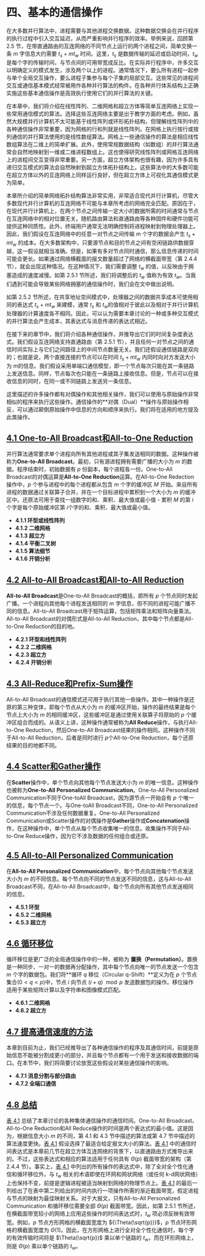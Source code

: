 # 四、基本的通信操作

在大多数并行算法中，进程需要与其他进程交换数据。这种数据交换会在并行程序的执行过程中引入交互延迟，从而严重影响并行程序的效率。举例来说，回顾第 2.5 节，在带直通路由的互连网络的不同节点上运行的两个进程之间，简单交换一条 $m$ 字信息大约需要 $t_s+mt_w$ 时间。这里，$t_s$ 是数据传输的延迟或启动时间，$t_w$​ 是每个字的传输时间，与节点间的可用带宽成反比。在实际并行程序中，许多交互以明确定义的模式发生，涉及两个以上的进程。通常情况下，要么所有进程一起参与单个全局交互操作，要么进程子集参与每个子集的局部交互。这些常见的进程间交互或通信基本模式经常被用作各种并行算法的构件。在各种并行体系结构上正确实施这些基本通信操作是高效执行使用它们的并行算法的关键。

在本章中，我们将介绍在线性阵列、二维网格和超立方体等简单互连网络上实现一些常用通信模式的算法。选择这些互连网络主要是出于教学方面的考虑。例如，虽然大规模并行计算机不太可能基于线性阵列或环形拓扑结构，但理解线性阵列中的各种通信操作非常重要，因为网格的行和列就是线性阵列。在网格上执行按行或按列通信的并行算法使用的是线性数组算法。网格上一些通信操作的算法是相应线性数组算法在二维上的简单扩展。此外，使用常规数据结构（如数组）的并行算法通常会自然地映射到一维或二维进程数组上。这也使得研究线性阵列或网格互连网络上的进程间交互变得非常重要。另一方面，超立方体架构也很有趣，因为许多具有递归交互模式的算法会自然映射到超立方体拓扑结构上。这些算法中的大多数可能在超立方体以外的互连网络上同样运行良好，但在超立方体上可视化其通信模式更为简单。

本章所介绍的简单网络拓扑结构算法非常实用，非常适合现代并行计算机，尽管大多数现代并行计算机的互连网络不可能与本章所考虑的网络完全匹配。原因在于，在现代并行计算机上，在两个节点之间传输一定大小的数据所需的时间通常与节点在互连网络中的相对位置无关。随机路由算法和直通路由等各种固件和硬件功能可提供这种同质性。此外，终端用户通常无法明确控制将进程映射到物理处理器上。因此，我们假设在互连网络中的任意一对节点之间传输 $m$ 个字的数据会产生 $t_s+mt_w$ 的成本。在大多数架构中，只要源节点和目的节点之间有空闲链路供数据穿越，这一假设就相当准确。但是，如果有多对节点同时通信，那么信息传递的时间可能会更长。如果通过网络横截面的报文数量超过了网络的横截面带宽（第 2.4.4 节），就会出现这种情况。在这种情况下，我们需要调整 $t_w$ 的值，以反映由于拥塞造成的速度减慢。如第 2.5.1 节所述，我们将调整后的 $t_w$ 值称为有效 $t_w$​。当我们遇到可能会导致某些网络拥塞的通信操作时，我们会在文中做出说明。

如第 2.5.2 节所述，在共享地址空间模式中，处理器之间的数据共享成本可使用相同的表达式 $t_s+mt_w$ 来建模，通常 $t_s$ 和 $t_w$​ 的值相对于彼此以及相对于并行计算机处理器的计算速度各不相同。因此，可以认为需要本章讨论的一种或多种交互模式的并行算法会产生成本，其表达式与消息传递的表达式相近。

在接下来的章节中，我们将介绍各种通信操作，并推导出它们的时间复杂度表达式。我们假设互连网络支持直通路由（第 2.5.1 节），并且任何一对节点之间的通信时间实际上与它们之间路径上的中间节点数量无关。我们还假设通信链路是双向的；也就是说，两个直接连接的节点可以在时间 $t_s+mt_w$ 内同时向对方发送大小为 $m$​ 的信息。我们假设采用单端口通信模型，即一个节点每次只能在其一条链路上发送信息。同样，节点每次也只能在一条链路上接收信息。但是，节点可以在接收信息的同时，在同一或不同链路上发送另一条信息。

这里描述的许多操作都有对偶操作和其他相关操作，我们可以使用与原始操作非常相似的程序来执行这些操作。通信操作的**对偶（Dual）**操作与原始操作相反，可以通过颠倒原始操作中信息的方向和顺序来执行。我们将在适用的地方提及此类操作。

## [4.1 One-to-All Broadcast和All-to-One Reduction](./4.1%20One-to-All%20Broadcast%20and%20All-to-One%20Reduction.md)

并行算法通常要求单个进程向所有其他进程或其子集发送相同的数据。这种操作被称为**One-to-All Broadcast**。最初，只有源进程拥有需要广播的大小为 $m$ 的数据。程序结束时，初始数据有 $p$ 份副本，每个进程各一份。One-to-All Broadcast的对偶运算是**All-to-One Reduction**运算。在All-to-One Redection操作中，$p$ 个参与进程中的每个进程都从包含 $m$ 个字的缓冲区 $M$ 开始。来自所有进程的数据通过关联算子合并，并在一个目标进程中累积到一个大小为 $m$ 的缓冲区中。还原法可用于查找一组数字的和、乘积、最大值或最小值 - 累积 $M$ 的第 $i$ 个字是每个原始缓冲区第 $i$​ 个字的和、乘积、最大值或最小值。

- **4.1.1 环型或线性阵列**
- **4.1.2 二维网格**
- **4.1.3 超立方**
- **4.1.4 平衡二叉树**
- **4.1.5 算法细节**
- **4.1.6 开销分析**

## [4.2 All-to-All Broadcast和All-to-All Reduction](./4.2%20All-to-All%20Broadcast%20and%20Reduction.md)

**All-to-All Broadcast**是One-to-All Broadcast的概括，即所有 $p$ 个节点同时发起广播。一个进程向其他每个进程发送相同的 $m$ 字信息，但不同的进程可能广播不同的信息。All-to-All Broadcast用于矩阵运算，包括矩阵乘法和矩阵向量乘法。All-to-All Broadcast的对偶形式是All-to-All Reduction，其中每个节点都是All-to-One Reduction的目的地。

- **4.2.1 环型和线性阵列**
- **4.2.2 二维网格**
- **4.2.3 超立方**
- **4.2.4 开销分析**


## [4.3 All-Reduce和Prefix-Sum操作](./4.3%20All-Reduce%20and%20Prefix-Sum%20Operations.md)

All-to-All Broadcast的通信模式还可用于执行其他一些操作。其中一种操作是还原的第三种变体，即每个节点从大小为 $m$ 的缓冲区开始，操作的最终结果是每个节点上大小为 $m$ 的相同缓冲区，这些缓冲区是通过使用关联算子将原始的 $p$ 个缓冲区组合而成的。从语义上讲，这种操作通常被称为**All Reduce**操作，与执行All-to-One Reduction，然后One-to-All Broadcast结果的操作相同。这种操作不同于All-to-All Reduction，后者是同时进行 $p$​ 个All-to-One Reduction，每个还原结果的目的地都不同。

## [4.4 Scatter和Gather操作](./4.4%20Scatter%20and%20Gather.md)

在**Scatter**操作中，单个节点向其他每个节点发送大小为 $m$ 的唯一信息。这种操作也被称为**One-to-All Personalized Communication**。One-to-All Personalized Communication不同于One-toAll Broadcast，因为源节点一开始会有 $p$ 个唯一的信息，每个节点一个。与One-toAll Broadcast不同，One-to-All Personalized Communication不涉及任何数据重复。One-to-All Personalized Communication或Scatter操作的对偶操作是**Gather**操作或**Concatenation**操作，在这种操作中，单个节点从每个节点收集唯一的信息。收集操作不同于All-to-One Reduce操作，因为它不涉及数据的任何组合或还原。

## [4.5 All-to-All Personalized Communication](./4.5%20All-to-All%20Personalized%20Communication.md)

在**All-to-All Personalized Communication**中，每个节点向其他每个节点发送大小为 $m$ 的不同信息。每个节点向不同的节点发送不同的信息，这与All-to-All Broadcast不同，在All-to-All Broadcast中，每个节点向所有其他节点发送相同的信息。

- **4.5.1 环型**
- **4.5.2 二维网格**
- **4.5.3 超立方**

## [4.6 循环移位](./4.6%20Circular%20Shift.md)

循环移位是更广泛的全局通信操作中的一种，被称为 **置换（Permutation）**。置换是一种同步、一对一的数据再分配操作，其中每个节点向唯一的节点发送一个包含 $m$ 个字的数据包。我们将**循环 $q$ 移位（Circular q-Shift）**定义为在 $p$ 个节点集合$(0<q<p)$中，节点 $i$ 向节点 ${(i + q) \mod p}$ 发送数据包的操作。移位操作适用于某些矩阵计算以及字符串和图像模式匹配。

- **4.6.1 二维网格**
- **4.6.2 超立方**

## [4.7 提高通信速度的方法](./4.7%20Improving%20the%20Speed%20of%20Some%20Communication%20Operations.md)

本章到目前为止，我们已经推导出了各种通信操作的程序及其通信时间，前提是原始信息不能被分割成更小的部分，并且每个节点都有一个用于发送和接收数据的端口。在本节中，我们将简要讨论放宽这些假设对某些通信操作的影响。

- **4.7.1 消息分割与部分路由**
- **4.7.2 全端口通信**

## [4.8 总结](./4.8%20Summary.md)

[表 4.1](#table4.1) 总结了本章讨论的各种集体通信操作的通信时间。One-to-All Broadcast、All-to-One Reduction和All Reduce操作的时间是两个表达式的最小值。这是因为，根据信息大小 $m$ 的不同，第 4.1 和 4.3 节中描述的算法或第 4.7 节中描述的算法速度更快。[表 4.1](#table4.1) 假设选择了最适合给定报文大小的算法。[表 4.1](#table4.1) 中的通信时间表达式是本章前几节在超立方体互连网络的背景下，以直通路由方式推导出来的。不过，这些表达式和相应的算法适用于任何具有 $\Theta(p)$ 截面带宽的架构（第 2.4.4 节）。事实上，[表 4.1](#table4.1) 中列出的所有操作的表达式中，除了全对全个性化通信和循环移位外，与 $t_w$ 相关的术语即使在环网和网状网络（或任何 k-d网状网络）上也保持不变，前提是逻辑进程被适当映射到网络的物理节点上。[表 4.1](#table4.1) 的最后一列给出了在表中第二列给出的时间内执行一项操作所需的渐近截面带宽，假定进程与节点的映射为最佳映射关系。对于大报文，只有All-to-All Personalized Communication 和循环移位需要全部 $\Theta(p)$ 截面带宽。因此，如第 2.5.1 节所述，在横截面带宽较小的网络上应用这些操作的时间表达式时，$t_w$ 项必须反映有效带宽。例如，$p$ 节点方形网格的横截面宽度为 ${\Theta(\sqrt{p})}$，$p$ 节点环形网格的横截面宽度为 $\Theta(1)$。因此，在方形网格上进行全对全个性化通信时，每个字的有效传输时间将是 $\Theta(\sqrt{p})$ 乘以单个链路的 $t_w$，而在环形网络上，则是 $\Theta(p)$ 乘以单个链路的 $t_w$。
